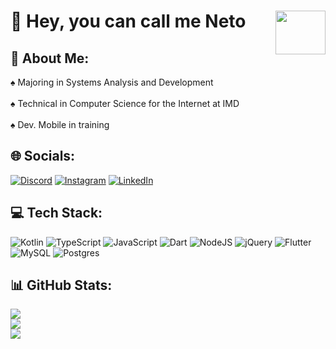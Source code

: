 # 🦆 Hey, you can call me Neto <img src="https://media.giphy.com/media/ZEKmyazbeRUu848WeA/giphy.gif" align="right" width="80" height="70" />
## 💫 About Me:
♠️ Majoring in Systems Analysis and Development<br><br>♠️  Technical in Computer Science for the Internet at IMD<br><br>♠️ Dev. Mobile in training


## 🌐 Socials:
[![Discord](https://img.shields.io/badge/Discord-%237289DA.svg?logo=discord&logoColor=white)](htttps://discord.gg/𝓝𝓮𝓽𝓸#2527) [![Instagram](https://img.shields.io/badge/Instagram-%23E4405F.svg?logo=Instagram&logoColor=white)](https://instagram.com/_eu.neto) [![LinkedIn](https://img.shields.io/badge/LinkedIn-%230077B5.svg?logo=linkedin&logoColor=white)](https://linkedin.com/in/euclides-neto-b467ab19b/) 

## 💻 Tech Stack:
![Kotlin](https://img.shields.io/badge/kotlin-%230095D5.svg?style=for-the-badge&logo=kotlin&logoColor=white) ![TypeScript](https://img.shields.io/badge/typescript-%23007ACC.svg?style=for-the-badge&logo=typescript&logoColor=white) ![JavaScript](https://img.shields.io/badge/javascript-%23323330.svg?style=for-the-badge&logo=javascript&logoColor=%23F7DF1E) ![Dart](https://img.shields.io/badge/dart-%230175C2.svg?style=for-the-badge&logo=dart&logoColor=white) ![NodeJS](https://img.shields.io/badge/node.js-6DA55F?style=for-the-badge&logo=node.js&logoColor=white) ![jQuery](https://img.shields.io/badge/jquery-%230769AD.svg?style=for-the-badge&logo=jquery&logoColor=white) ![Flutter](https://img.shields.io/badge/Flutter-%2302569B.svg?style=for-the-badge&logo=Flutter&logoColor=white) ![MySQL](https://img.shields.io/badge/mysql-%2300f.svg?style=for-the-badge&logo=mysql&logoColor=white) ![Postgres](https://img.shields.io/badge/postgres-%23316192.svg?style=for-the-badge&logo=postgresql&logoColor=white)
## 📊 GitHub Stats:
![](https://github-readme-stats.vercel.app/api?username=EuNetu&theme=dark&hide_border=true&include_all_commits=false&count_private=true)<br/>
![](https://github-readme-streak-stats.herokuapp.com/?user=EuNetu&theme=dark&hide_border=true)<br/>
![](https://github-readme-stats.vercel.app/api/top-langs/?username=EuNetu&theme=dark&hide_border=true&include_all_commits=false&count_private=true&layout=compact)


